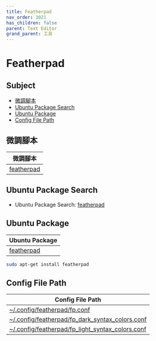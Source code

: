 ```yaml
---
title: Featherpad
nav_order: 3021
has_children: false
parent: Text Editor
grand_parent: 工具
---
```



# Featherpad


## Subject

* [微調腳本](#微調腳本)
* [Ubuntu Package Search](#ubuntu-package-search)
* [Ubuntu Package](#ubuntu-package)
* [Config File Path](#config-file-path)


## 微調腳本

| 微調腳本 |
| --- |
| [featherpad](https://github.com/samwhelp/lubuntu-lxqt-with-kwin-adjustment/tree/main/prototype/main/tool-config/part/featherpad) |


## Ubuntu Package Search

* Ubuntu Package Search: [featherpad](https://packages.ubuntu.com/search?keywords=featherpad)


## Ubuntu Package

| Ubuntu Package |
| -------------- |
| [featherpad](https://packages.ubuntu.com/noble/featherpad) |

``` sh
sudo apt-get install featherpad
```


## Config File Path

| Config File Path |
| ---------------- |
| [~/.config/featherpad/fp.conf](https://github.com/samwhelp/lubuntu-lxqt-with-kwin-adjustment/blob/main/prototype/main/tool-config/part/featherpad/asset/overlay/etc/skel/.config/featherpad/fp.conf) |
| [~/.config/featherpad/fp_dark_syntax_colors.conf](https://github.com/samwhelp/lubuntu-lxqt-with-kwin-adjustment/blob/main/prototype/main/tool-config/part/featherpad/asset/overlay/etc/skel/.config/featherpad/fp_dark_syntax_colors.conf) |
| [~/.config/featherpad/fp_light_syntax_colors.conf](https://github.com/samwhelp/lubuntu-lxqt-with-kwin-adjustment/blob/main/prototype/main/tool-config/part/featherpad/asset/overlay/etc/skel/.config/featherpad/fp_light_syntax_colors.conf) |
